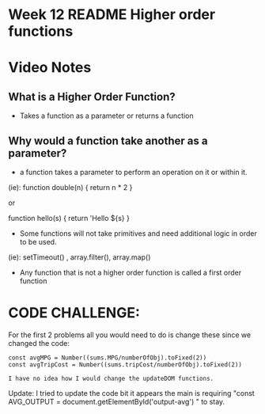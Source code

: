 # Week 12 README Higher order functions

# Video Notes

## What is a Higher Order Function?

- Takes a function as a parameter or returns a function

## Why would a function take another as a parameter?

- a function takes a parameter to perform an operation on it or within it.

(ie): function double(n) {
    return n * 2
}

or

function hello(s) {
    return 'Hello ${s}
}

- Some functions will not take primitives and need additional logic in order to be used.

(ie): setTimeout() , array.filter(), array.map()

- Any function that is not a higher order function is called a first order function


# CODE CHALLENGE:

For the first 2 problems all you would need to do is change these since we changed the code:

    const avgMPG = Number((sums.MPG/numberOfObj).toFixed(2))
    const avgTripCost = Number((sums.tripCost/numberOfObj).toFixed(2))

    I have no idea how I would change the updateDOM functions.

Update: I tried to update the code bit it appears the main is requiring "const AVG_OUTPUT = document.getElementById('output-avg')
" to stay.

